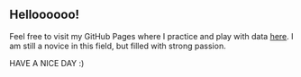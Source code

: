 ## Helloooooo! 

Feel free to visit my GitHub Pages where I practice and play with data [here](https://chanya1995.github.io/practice-projects/).
I am still a novice in this field, but filled with strong passion. 

HAVE A NICE DAY :)

